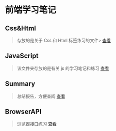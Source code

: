 # 前端学习笔记

## Css&Html

> 存放的是关于 Css 和 Html 标签练习的文件>
> [查看](./Css&Html/)

## JavaScript

> 该文件夹存放的是有关 js 的学习笔记和练习
> [查看](./JaveScript/)

## Summary

> 总结报告，方便查阅
> [查看](./Summary/readme.md)

## BrowserAPI

> 浏览器接口练习
> [查看](./BrowserAPI/)
